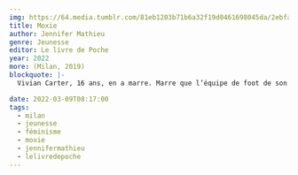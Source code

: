 ```yaml
---
img: https://64.media.tumblr.com/81eb1203b71b6a32f19d0461698045da/2ebfa386e9702e57-4a/s640x960/6b925f510672f58328a11da91855b6ba0fdc2c15.jpg
title: Moxie
author: Jennifer Mathieu
genre: Jeunesse
editor: Le livre de Poche
year: 2022
more: (Milan, 2019)
blockquote: |-
  Vivian Carter, 16 ans, en a marre. Marre que l’équipe de foot de son lycée se croie tout permis. Marre qu’on impose des règles vestimentaires aux filles, mais jamais aux garçons. Marre du sexisme dans les couloirs du bahut et des profs qui ferment les yeux. Plus que tout, Vivian en a marre qu’on lui dise qui elle doit être. Vivian Carter dit STOP.

date: 2022-03-09T08:17:00
tags:
  - milan
  - jeunesse
  - féminisme
  - moxie
  - jennifermathieu
  - lelivredepoche
---
```

